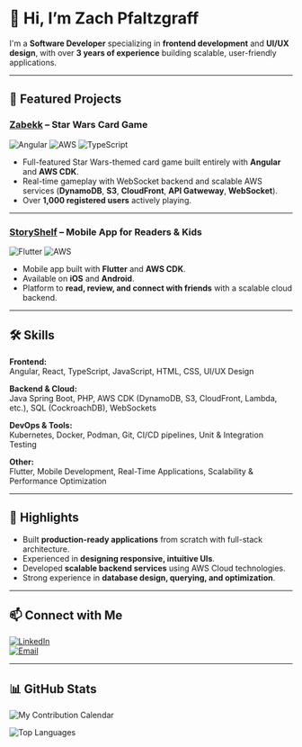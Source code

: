 # 👋 Hi, I’m Zach Pfaltzgraff

I'm a **Software Developer** specializing in **frontend development** and **UI/UX design**, with over **3 years of experience** building scalable, user-friendly applications.

---

## 🚀 Featured Projects

### [Zabekk](https://zabekk.com) – Star Wars Card Game
![Angular](https://img.shields.io/badge/Angular-DD0031?logo=angular&logoColor=white)
![AWS](https://img.shields.io/badge/AWS-232F3E?logo=amazon-aws&logoColor=white)
![TypeScript](https://img.shields.io/badge/TypeScript-3178C6?logo=typescript&logoColor=white)

- Full-featured Star Wars-themed card game built entirely with **Angular** and **AWS CDK**.
- Real-time gameplay with WebSocket backend and scalable AWS services (**DynamoDB**, **S3**, **CloudFront**, **API Gatweway**, **WebSocket**).
- Over **1,000 registered users** actively playing.

---

### [StoryShelf](https://storyshelf.org/links) – Mobile App for Readers & Kids
![Flutter](https://img.shields.io/badge/Flutter-02569B?logo=flutter&logoColor=white)
![AWS](https://img.shields.io/badge/AWS-232F3E?logo=amazon-aws&logoColor=white)

- Mobile app built with **Flutter** and **AWS CDK**.
- Available on **iOS** and **Android**.
- Platform to **read, review, and connect with friends** with a scalable cloud backend.

---

## 🛠 Skills

**Frontend:**  
Angular, React, TypeScript, JavaScript, HTML, CSS, UI/UX Design  

**Backend & Cloud:**  
Java Spring Boot, PHP, AWS CDK (DynamoDB, S3, CloudFront, Lambda, etc.), SQL (CockroachDB), WebSockets  

**DevOps & Tools:**  
Kubernetes, Docker, Podman, Git, CI/CD pipelines, Unit & Integration Testing  

**Other:**  
Flutter, Mobile Development, Real-Time Applications, Scalability & Performance Optimization  

---

## 🌟 Highlights

- Built **production-ready applications** from scratch with full-stack architecture.  
- Experienced in **designing responsive, intuitive UIs**.  
- Developed **scalable backend services** using AWS Cloud technologies.  
- Strong experience in **database design, querying, and optimization**.  

---

## 📫 Connect with Me

[![LinkedIn](https://img.shields.io/badge/LinkedIn-Zach%20Pfaltzgraff-0077B5?logo=linkedin&logoColor=white)](https://www.linkedin.com/in/zach-pfaltzgraff-45769b2a5/)  
[![Email](https://img.shields.io/badge/Email-zachpfaltzgraff@gmail.com-D14836?logo=gmail&logoColor=white)](mailto:zachpfaltzgraff@gmail.com)

---

## 📊 GitHub Stats

![My Contribution Calendar](https://github-readme-activity-graph.vercel.app/graph?username=ZachPfaltzgraff&theme=github)

![Top Languages](https://github-readme-stats.vercel.app/api/top-langs/?username=ZachPfaltzgraff&layout=compact&theme=radical)


